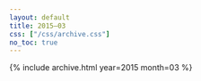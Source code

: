 ```yaml
---
layout: default
title: 2015–03
css: ["/css/archive.css"]
no_toc: true
---
```


{% include archive.html year=2015 month=03 %}
